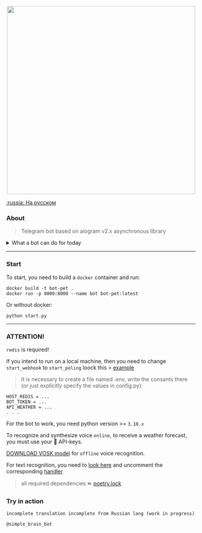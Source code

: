 <p align="center">
  <img alt="" src="https://i.ibb.co/FX1jp6H/preview-logo.webp" width="500px">
</p>

[:russia: На русском](README.md)
### About

>Telegram bot based on aiogram v2.x asynchronous library 


<details>
 <summary>What a bot can do for today</summary>
<ul>
  <li>Notify about weather :heavy_check_mark:</li>
  <li>Remind me to do something :heavy_check_mark:</li>
  <li>Save passwords :heavy_check_mark:</li>
  <li>Which days are "good" for a haircut :heavy_check_mark:</li>
  <li>Get a horoscope :heavy_check_mark:</li>
  <li>Recognize text on photo ️:warning:</li>
</ul>
</details>

***

### Start
To start, you need to build a `docker` container and run:
```
docker build -t bot-pet .
docker run -p 8000:8000 --name bot bot-pet:latest 
```
Or without docker:
```
python start.py
```

***

### ATTENTION!
`redis` is required!

If you intend to run on a local machine, then you need to change `start_webhook` to `start_poling` loock this > [example](https://github.com/bbt-t/call-support/blob/master/start.py)



> It is necessary to create a file named .env, write the consants there (or just explicitly specify the values in config.py):
```
HOST_REDIS = ...
BOT_TOKEN = ...
API_WEATHER = ...
. . .
``` 
For the bot to work, you need python version >= `3.10.x`

To recognize and synthesize voice `online`, to receive a weather forecast, you must use your :key: API-keys. 

[DOWNLOAD VOSK model](https://alphacephei.com/vosk/models) for `offline` voice recognition.

For text recognition, you need to [look here](https://github.com/bbt-t/what_is_there) and uncomment the corresponding [handler](https://github.com/bbt-t/bot-pet/blob/master/handlers/__init__.py)

> all required dependencies :fast_forward: [poetry.lock](https://github.com/bbt-t/bot-pet-project/blob/master/poetry.lock)

### Try in action

`incomplete translation incomplete from Russian lang (work in progress)`

```
@simple_brain_bot
```
